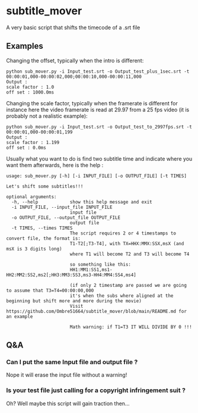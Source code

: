 # subtitle_mover
A very basic script that shifts the timecode of a .srt file

## Examples

Changing the offset, typically when the intro is different:

```
python sub_mover.py -i Input_test.srt -o Output_test_plus_1sec.srt -t 00:00:01,000-00:00:02,000;00:00:10,000-00:00:11,000
Output :
scale factor : 1.0
off set : 1000.0ms
```

Changing the scale factor, typically when the framerate is different for instance here the video framerate is read at 29.97 from a 25 fps video (it is probably not a realistic example):

```
python sub_mover.py -i Input_test.srt -o Output_test_to_2997fps.srt -t 00:00:01,000-00:00:01,199
Output :
scale factor : 1.199
off set : 0.0ms
```

Usually what you want to do is find two subtitle time and indicate where you want them afterwards, here is the help :

```
usage: sub_mover.py [-h] [-i INPUT_FILE] [-o OUTPUT_FILE] [-t TIMES]

Let's shift some subtitles!!!

optional arguments:
  -h, --help            show this help message and exit
  -i INPUT_FILE, --input_file INPUT_FILE
                        input file
  -o OUTPUT_FILE, --output_file OUTPUT_FILE
                        output file
  -t TIMES, --times TIMES
                        The script requires 2 or 4 timestamps to convert file, the format is:
                        T1-T2[;T3-T4], with TX=HHX:MMX:SSX,msX (and msX is 3 digits long)
                        where T1 will become T2 and T3 will become T4

                        so something like this:
                        HH1:MM1:SS1,ms1-HH2:MM2:SS2,ms2[;HH3:MM3:SS3,ms3-HH4:MM4:SS4,ms4]

                        (if only 2 timestamp are passed we are going to assume that T3=T4=00:00:00,000
                        it's when the subs where aligned at the beginning but shift more and more during the movie)
                        Visit https://github.com/Ombre51664/subtitle_mover/blob/main/README.md for an example

                        Math warning: if T1=T3 IT WILL DIVIDE BY 0 !!!
```

## Q&A

### Can I put the same Input file and output file ?

Nope it will erase the input file without a warning!

###  Is your test file just  calling for a copyright infringement suit ?

Oh? Well maybe this script will gain traction then...
